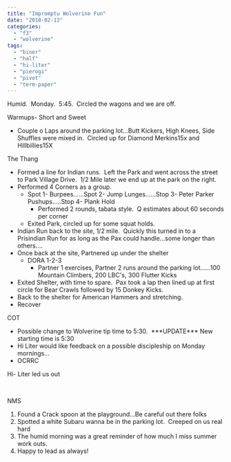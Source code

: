 ```yaml
---
title: "Impromptu Wolverine Fun"
date: "2018-02-13"
categories: 
  - "f3"
  - "wolverine"
tags: 
  - "biner"
  - "half"
  - "hi-liter"
  - "pierogi"
  - "pivot"
  - "term-paper"
---
```


Humid.  Monday.  5:45.  Circled the wagons and we are off.

Warmups- Short and Sweet

- Couple o Laps around the parking lot...Butt Kickers, High Knees, Side Shuffles were mixed in.  Circled up for Diamond Merkins15x and Hillbillies15X

The Thang

- Formed a line for Indian runs.  Left the Park and went across the street to Park Village Drive.  1/2 Mile later we end up at the park on the right.
- Performed 4 Corners as a group.
    - Spot 1- Burpees......Spot 2- Jump Lunges......Stop 3- Peter Parker Pushups.....Stop 4- Plank Hold
        - Performed 2 rounds, tabata style.  Q estimates about 60 seconds per corner
    - Exited Park, circled up for some squat holds.
- Indian Run back to the site, 1/2 mile.  Quickly this turned in to a Prisindian Run for as long as the Pax could handle...some longer than others....
- Once back at the site, Partnered up under the shelter
    - DORA 1-2-3
        - Partner 1 exercises, Partner 2 runs around the parking lot......100 Mountain Climbers, 200 LBC's, 300 Flutter Kicks
- Exited Shelter, with time to spare.  Pax took a lap then lined up at first circle for Bear Crawls followed by 15 Donkey Kicks.
- Back to the shelter for American Hammers and stretching.
- Recover

COT

- Possible change to Wolverine tip time to 5:30.  \*\*\*UPDATE\*\*\* New starting time is 5:30
- Hi Liter would like feedback on a possible discipleship on Monday mornings...
- OCRRC

Hi- Liter led us out

 

NMS

1. Found a Crack spoon at the playground...Be careful out there folks
2. Spotted a white Subaru wanna be in the parking lot.  Creeped on us real hard
3. The humid morning was a great reminder of how much I miss summer work outs.
4. Happy to lead as always!

